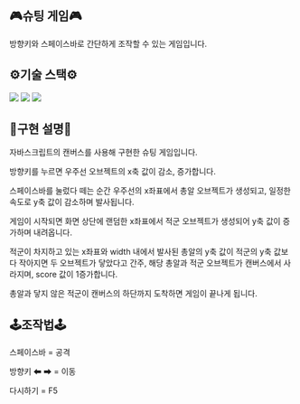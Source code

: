 ## 🎮슈팅 게임🎮

방향키와 스페이스바로 간단하게 조작할 수 있는 게임입니다.

## ⚙기술 스택⚙

<p>
  <img src="https://img.shields.io/badge/css-1572B6?style=flat-square&logo=css3&logoColor=white">
  <img src="https://img.shields.io/badge/html5-E34F26?style=flat-square&logo=html5&logoColor=white">
  <img src="https://img.shields.io/badge/javascript-F7DF1E?style=flat-square&logo=javascript&logoColor=black">
</p>

## 📒구현 설명📒

자바스크립트의 캔버스를 사용해 구현한 슈팅 게임입니다.

방향키를 누르면 우주선 오브젝트의 x축 값이 감소, 증가합니다.

스페이스바를 눌렀다 떼는 순간 우주선의 x좌표에서 총알 오브젝트가 생성되고, 일정한 속도로 y축 값이 감소하며 발사됩니다.

게임이 시작되면 화면 상단에 랜덤한 x좌표에서 적군 오브젝트가 생성되어 y축 값이 증가하며 내려옵니다.

적군이 차지하고 있는 x좌표와 width 내에서 발사된 총알의 y축 값이 적군의 y축 값보다 작아지면 두 오브젝트가 닿았다고 간주, 해당 총알과 적군 오브젝트가 캔버스에서 사라지며, score 값이 1증가합니다.

총알과 닿지 않은 적군이 캔버스의 하단까지 도착하면 게임이 끝나게 됩니다.

## 🕹조작법🕹

스페이스바 = 공격

방향키 ⬅ ➡ = 이동

다시하기 = F5